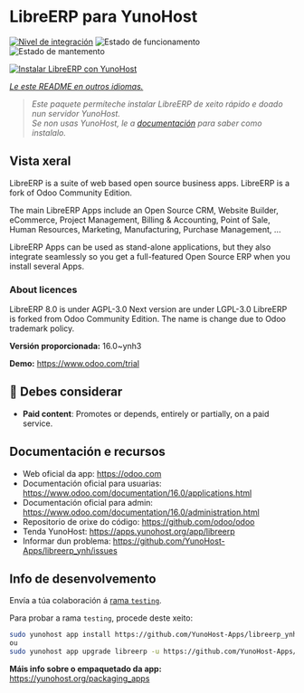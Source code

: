 <!--
NOTA: Este README foi creado automáticamente por <https://github.com/YunoHost/apps/tree/master/tools/readme_generator>
NON debe editarse manualmente.
-->

# LibreERP para YunoHost

[![Nivel de integración](https://apps.yunohost.org/badge/integration/libreerp)](https://ci-apps.yunohost.org/ci/apps/libreerp/)
![Estado de funcionamento](https://apps.yunohost.org/badge/state/libreerp)
![Estado de mantemento](https://apps.yunohost.org/badge/maintained/libreerp)

[![Instalar LibreERP con YunoHost](https://install-app.yunohost.org/install-with-yunohost.svg)](https://install-app.yunohost.org/?app=libreerp)

*[Le este README en outros idiomas.](./ALL_README.md)*

> *Este paquete permíteche instalar LibreERP de xeito rápido e doado nun servidor YunoHost.*  
> *Se non usas YunoHost, le a [documentación](https://yunohost.org/install) para saber como instalalo.*

## Vista xeral

LibreERP is a suite of web based open source business apps. LibreERP is a fork of Odoo Community Edition.

The main LibreERP Apps include an Open Source CRM, Website Builder, eCommerce, Project Management, Billing &amp; Accounting, Point of Sale, Human Resources, Marketing, Manufacturing, Purchase Management, ...

LibreERP Apps can be used as stand-alone applications, but they also integrate seamlessly so you get a full-featured Open Source ERP when you install several Apps.

### About licences
LibreERP 8.0 is under AGPL-3.0
Next version are under LGPL-3.0
LibreERP is forked from Odoo Community Edition. The name is change due to Odoo trademark policy.


**Versión proporcionada:** 16.0~ynh3

**Demo:** <https://www.odoo.com/trial>
## :red_circle: Debes considerar

- **Paid content**: Promotes or depends, entirely or partially, on a paid service.

## Documentación e recursos

- Web oficial da app: <https://odoo.com>
- Documentación oficial para usuarias: <https://www.odoo.com/documentation/16.0/applications.html>
- Documentación oficial para admin: <https://www.odoo.com/documentation/16.0/administration.html>
- Repositorio de orixe do código: <https://github.com/odoo/odoo>
- Tenda YunoHost: <https://apps.yunohost.org/app/libreerp>
- Informar dun problema: <https://github.com/YunoHost-Apps/libreerp_ynh/issues>

## Info de desenvolvemento

Envía a túa colaboración á [rama `testing`](https://github.com/YunoHost-Apps/libreerp_ynh/tree/testing).

Para probar a rama `testing`, procede deste xeito:

```bash
sudo yunohost app install https://github.com/YunoHost-Apps/libreerp_ynh/tree/testing --debug
ou
sudo yunohost app upgrade libreerp -u https://github.com/YunoHost-Apps/libreerp_ynh/tree/testing --debug
```

**Máis info sobre o empaquetado da app:** <https://yunohost.org/packaging_apps>
